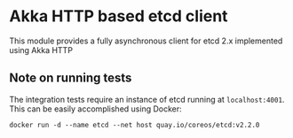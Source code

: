 Akka HTTP based etcd client
===========================

This module provides a fully asynchronous client for etcd 2.x implemented using Akka HTTP

Note on running tests
---------------------

The integration tests require an instance of etcd running at `localhost:4001`. This can be easily
accomplished using Docker:
```
docker run -d --name etcd --net host quay.io/coreos/etcd:v2.2.0